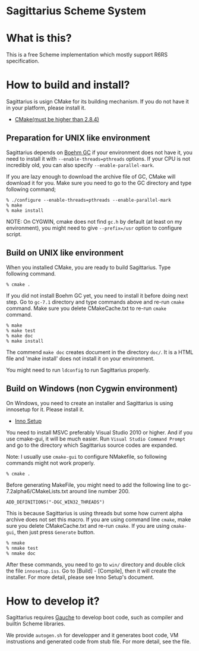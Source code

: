 # Sagittarius Scheme System

# What is this?
This is a free Scheme implementation which mostly support R6RS specification.

# How to build and install?
Sagittarius is usign CMake for its building mechanism. If you do not have it in
your platform, please install it.

 - [CMake(must be higher than 2.8.4)](http://www.cmake.org/)

## Preparation for UNIX like environment
Sagittarius depends on [Boehm GC](http://www.hpl.hp.com/personal/Hans_Boehm/gc/)
if your environment does not have it, you need to install it with
`--enable-threads=pthreads` options. If your CPU is not incredibly old, you can
also specify `--enable-parallel-mark`.

If you are lazy enough to download the archive file of GC, CMake will download
it for you. Make sure you need to go to the GC directory and type following
command;

    % ./configure --enable-threads=pthreads --enable-parallel-mark
    % make
    % make install

NOTE: On CYGWIN, cmake does not find `gc.h` by default (at least on my
environment), you might need to give `--prefix=/usr` option to configure script.

## Build on UNIX like environment
When you installed CMake, you are ready to build Sagittarius. Type following
command.

    % cmake .

If you did not install Boehm GC yet, you need to install it before doing next
step. Go to `gc-7.1` directory and type commands above and re-run `cmake`
command. Make sure you delete CMakeCache.txt to re-run `cmake` command.

    % make
    % make test
    % make doc
    % make install

The commend `make doc` creates document in the directory `doc/`. It is a HTML
file and 'make install' does not install it on your environment. 

You might need to run `ldconfig` to run Sagittarius properly.

## Build on Windows (non Cygwin environment)
On Windows, you need to create an installer and Sagittarius is using innosetup
for it. Please install it.
 - [Inno Setup](http://www.jrsoftware.org/)

You need to install MSVC preferably Visual Studio 2010 or higher. And if you use
cmake-gui, it will be much easier. Run `Visual Studio Command Prompt` and go to
the directory which Sagittarius source codes are expanded.

Note: I usually use `cmake-gui` to configure NMakefile, so following commands
might not work properly.

    % cmake .

Before generating MakeFile, you might need to add the following line to
gc-7.2alpha6/CMakeLists.txt around line number 200.

    ADD_DEFINITIONS("-DGC_WIN32_THREADS")

This is because Sagittarius is using threads but some how current alpha archive
does not set this macro. If you are using command line `cmake`, make sure you 
delete CMakeCache.txt and re-run `cmake`. If you are using `cmake-gui`, then
just press `Generate` button.

    % nmake
    % nmake test
    % nmake doc

After these commands, you need to go to `win/` directory and double click the
file `innosetup.iss`. Go to [Build] - [Compile], then it will create the
installer. For more detail, please see Inno Setup's document.

# How to develop it?
Sagittarius requires [Gauche](http://practical-scheme.net/gauche/index.html) to
develop boot code, such as compiler and builtin Scheme libraries.

We provide `autogen.sh` for developper and it generates boot code, VM
instrustions and generated code from stub file. For more detail, see the file.
